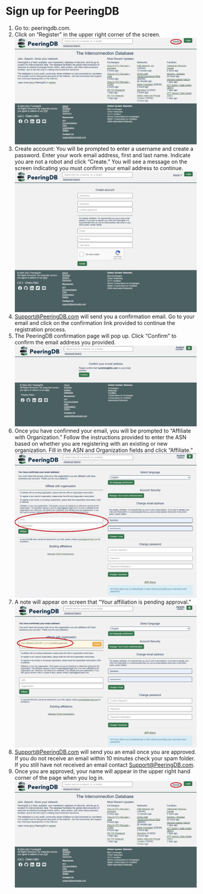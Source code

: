 # Sign up for PeeringDB

1. Go to: peeringdb.com.
2. Click on “Register” in the upper right corner of the screen.
![](img/sign-up-for-PeeringDB-images/step2and9.jpg)
3. Create account: You will be prompted to enter a username and create a password. Enter your work email address, first and last name. Indicate you are not a robot and click “Create.” You will see a message on the screen indicating you must confirm your email address to continue.
![](img/sign-up-for-PeeringDB-images/step3.jpg)
4. Support@PeeringDB.com will send you a confirmation email. Go to your email and click on the confirmation link provided to continue the registration process.
5. The PeeringDB confirmation page will pop up. Click “Confirm” to confirm the email address you provided.
![](img/sign-up-for-PeeringDB-images/step5.jpg)
6. Once you have confirmed your email, you will be prompted to “Affiliate with Organization.” Follow the instructions provided to enter the ASN based on whether you are registering with an existing or new organization. Fill in the ASN and Organization fields and click “Affiliate.”
![](img/sign-up-for-PeeringDB-images/step6.jpg)
7. A note will appear on screen that “Your affiliation is pending approval.”
![](img/sign-up-for-PeeringDB-images/step7.jpg)
8. Support@PeeringDB.com will send you an email once you are approved. If you do not receive an email within 10 minutes check your spam folder. If you still have not received an email contact Support@PeeringDB.com.
9. Once you are approved, your name will appear in the upper right hand corner of the page when you log in.
![](img/sign-up-for-PeeringDB-images/step2and9.jpg)
